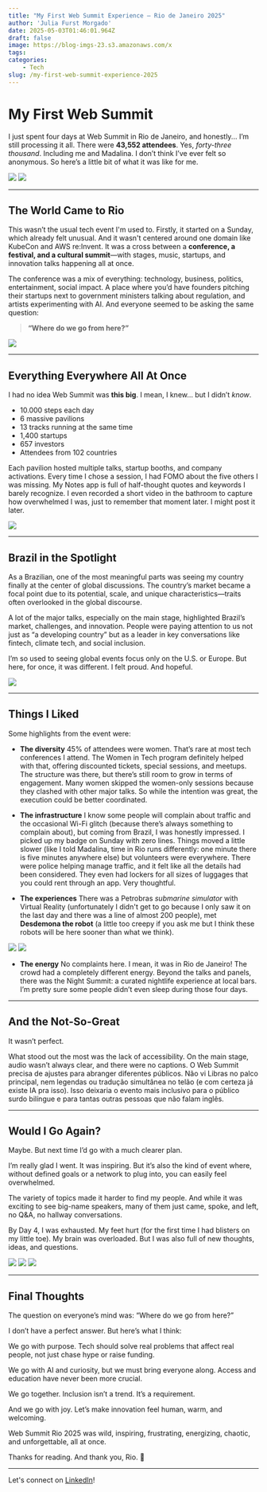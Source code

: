 ```yaml
---
title: "My First Web Summit Experience – Rio de Janeiro 2025"
author: 'Julia Furst Morgado'
date: 2025-05-03T01:46:01.964Z
draft: false
image: https://blog-imgs-23.s3.amazonaws.com/x
tags:
categories: 
    - Tech
slug: /my-first-web-summit-experience-2025
---
```


# My First Web Summit

I just spent four days at Web Summit in Rio de Janeiro, and honestly... I’m still processing it all.
There were **43,552 attendees**. Yes, *forty-three thousand*. Including me and Madalina.
I don’t think I’ve ever felt so anonymous.
So here’s a little bit of what it was like for me.

![](https://blog-imgs-23.s3.amazonaws.com/websummit25-wMaddie.jpeg)
![](https://blog-imgs-23.s3.amazonaws.com/websummit2025-badge.jpeg)

---

## The World Came to Rio

This wasn’t the usual tech event I'm used to. Firstly, it started on a Sunday, which already felt unusual. And it wasn't centered around one domain like KubeCon and AWS re:Invent. It was a cross between a **conference, a festival, and a cultural summit**—with stages, music, startups, and innovation talks happening all at once.

The conference was a mix of everything: technology, business, politics, entertainment, social impact. A place where you’d have founders pitching their startups next to government ministers talking about regulation, and artists experimenting with AI. And everyone seemed to be asking the same question:

> **“Where do we go from here?”**

![](https://blog-imgs-23.s3.amazonaws.com/websummit25-mainstage.jpeg)

---

## Everything Everywhere All At Once

I had no idea Web Summit was **this big**. I mean, I knew… but I didn’t *know*.

- 10.000 steps each day
- 6 massive pavilions  
- 13 tracks running at the same time  
- 1,400 startups
- 657 investors
- Attendees from 102 countries

Each pavilion hosted multiple talks, startup booths, and company activations. Every time I chose a session, I had FOMO about the five others I was missing. My Notes app is full of half-thought quotes and keywords I barely recognize. I even recorded a short video in the bathroom to capture how overwhelmed I was, just to remember that moment later. I might post it later.

![](https://blog-imgs-23.s3.amazonaws.com/websummit25-resting.jpeg)

---

## Brazil in the Spotlight

As a Brazilian, one of the most meaningful parts was seeing my country finally at the center of global discussions. The country’s market became a focal point due to its potential, scale, and unique characteristics—traits often overlooked in the global discourse. 

A lot of the major talks, especially on the main stage, highlighted Brazil’s market, challenges, and innovation. People were paying attention to us not just as “a developing country” but as a leader in key conversations like fintech, climate tech, and social inclusion.

I’m so used to seeing global events focus only on the U.S. or Europe. But here, for once, it was different. I felt proud. And hopeful.

![](https://blog-imgs-23.s3.amazonaws.com/websummit25-julia.jpeg)

---

## Things I Liked

Some highlights from the event were:

- **The diversity**
45% of attendees were women. That’s rare at most tech conferences I attend. The Women in Tech program definitely helped with that, offering discounted tickets, special sessions, and meetups. The structure was there, but there’s still room to grow in terms of engagement. Many women skipped the women-only sessions because they clashed with other major talks. So while the intention was great, the execution could be better coordinated.

- **The infrastructure** 
I know some people will complain about traffic and the occasional Wi-Fi glitch (because there’s always something to complain about), but coming from Brazil, I was honestly impressed. I picked up my badge on Sunday with zero lines. Things moved a little slower (like I told Madalina, time in Rio runs differently: one minute there is five minutes anywhere else) but volunteers were everywhere. There were police helping manage traffic, and it felt like all the details had been considered. They even had lockers for all sizes of luggages that you could rent through an app. Very thoughtful.

- **The experiences** There was a Petrobras *submarine simulator* with Virtual Reality (unfortunately I didn't get to go because I only saw it on the last day and there was a line of almost 200 people), met **Desdemona the robot** (a little too creepy if you ask me but I think these robots will be here sooner than what we think).

![](https://blog-imgs-23.s3.amazonaws.com/websummit25-petrobrasVR.jpeg)
![](https://blog-imgs-23.s3.amazonaws.com/websummit25-desi.jpeg)

- **The energy**
No complaints here. I mean, it was in Rio de Janeiro! The crowd had a completely different energy. Beyond the talks and panels, there was the Night Summit: a curated nightlife experience at local bars. I’m pretty sure some people didn’t even sleep during those four days.

---

## And the Not-So-Great

It wasn’t perfect.

What stood out the most was the lack of accessibility. On the main stage, audio wasn’t always clear, and there were no captions. O Web Summit precisa de ajustes para abranger diferentes públicos. Não vi Libras no palco principal, nem legendas ou tradução simultânea no telão (e com certeza já existe IA pra isso). Isso deixaria o evento mais inclusivo para o público surdo bilíngue e para tantas outras pessoas que não falam inglês.

---

## Would I Go Again?

Maybe. But next time I’d go with a much clearer plan.

I’m really glad I went. It was inspiring. But it’s also the kind of event where, without defined goals or a network to plug into, you can easily feel overwhelmed.

The variety of topics made it harder to find my people. And while it was exciting to see big-name speakers, many of them just came, spoke, and left, no Q&A, no hallway conversations.

By Day 4, I was exhausted. My feet hurt (for the first time I had blisters on my little toe). My brain was overloaded. But I was also full of new thoughts, ideas, and questions.


![](https://blog-imgs-23.s3.amazonaws.com/websummit25-wMaddie2.jpeg)
![](https://blog-imgs-23.s3.amazonaws.com/websummit25-wFernanda.jpeg)
![](https://blog-imgs-23.s3.amazonaws.com/websummit25-websummit25-wZapata.jpeg)

---

## Final Thoughts

The question on everyone’s mind was:
“Where do we go from here?”

I don’t have a perfect answer. But here’s what I think:

We go with purpose. Tech should solve real problems that affect real people, not just chase hype or raise funding.

We go with AI and curiosity, but we must bring everyone along. Access and education have never been more crucial.

We go together. Inclusion isn’t a trend. It’s a requirement.

And we go with joy. Let’s make innovation feel human, warm, and welcoming.

Web Summit Rio 2025 was wild, inspiring, frustrating, energizing, chaotic, and unforgettable, all at once.

Thanks for reading.
And thank you, Rio. 💙

***
Let's connect on [LinkedIn](https://www.linkedin.com/in/juliafmorgado/)!
